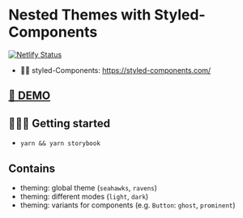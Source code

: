 # Nested Themes with Styled-Components
[![Netlify Status](https://api.netlify.com/api/v1/badges/8e7f52b9-a191-4fe9-82ca-bb2b58e6ad84/deploy-status)](https://app.netlify.com/sites/storchk-nested-themes/deploys)

- 💅🏻 styled-Components: https://styled-components.com/ 

## [🚀 DEMO](https://storchk-nested-themes.netlify.app/?path=/story/playground--default)

## 🏃🏼‍♂️ Getting started
- `yarn && yarn storybook` 

## Contains
- theming: global theme (`seahawks`, `ravens`)
- theming: different modes (`light`, `dark`)
- theming: variants for components (e.g. `Button`: `ghost`, `prominent`)
